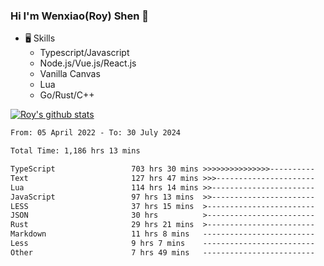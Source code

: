 ### Hi I'm Wenxiao(Roy) Shen 👋
- 🖥 Skills
  - Typescript/Javascript
  - Node.js/Vue.js/React.js
  - Vanilla Canvas
  - Lua
  - Go/Rust/C++

[![Roy's github stats](https://github-readme-stats.vercel.app/api?username=RoyShen12&show_icons=true&theme=radical&hide=prs,contribs)](https://github.com/anuraghazra/github-readme-stats)
<!--START_SECTION:waka-->

```txt
From: 05 April 2022 - To: 30 July 2024

Total Time: 1,186 hrs 13 mins

TypeScript                 703 hrs 30 mins >>>>>>>>>>>>>>>----------   58.92 %
Text                       127 hrs 47 mins >>>----------------------   10.70 %
Lua                        114 hrs 14 mins >>-----------------------   09.57 %
JavaScript                 97 hrs 13 mins  >>-----------------------   08.14 %
LESS                       37 hrs 15 mins  >------------------------   03.12 %
JSON                       30 hrs          >------------------------   02.51 %
Rust                       29 hrs 21 mins  >------------------------   02.46 %
Markdown                   11 hrs 8 mins   -------------------------   00.93 %
Less                       9 hrs 7 mins    -------------------------   00.76 %
Other                      7 hrs 49 mins   -------------------------   00.66 %
```

<!--END_SECTION:waka-->
